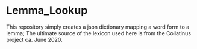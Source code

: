 # Lemma_Lookup

This repository simply creates a json dictionary mapping a word form to a lemma; The ultimate source of the lexicon used here is from the Collatinus project ca. June 2020.
